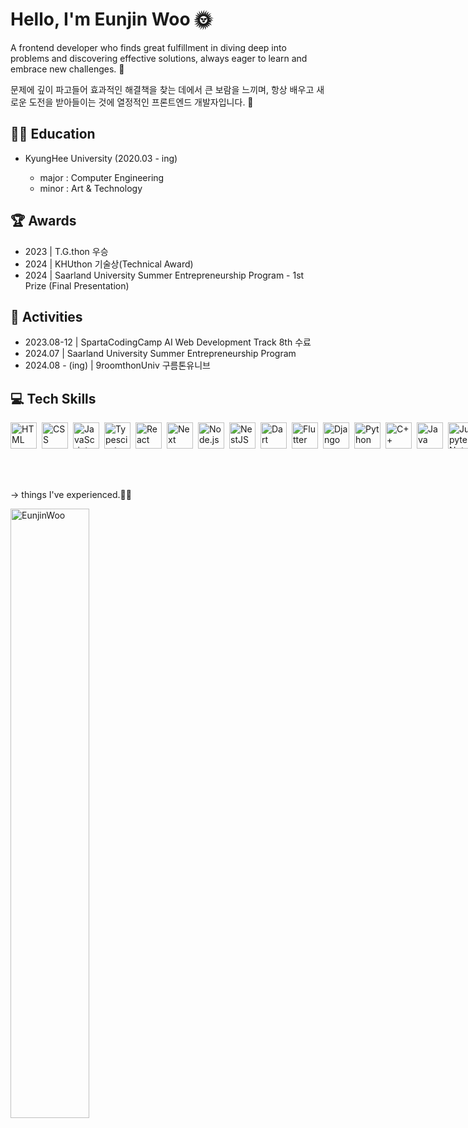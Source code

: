 <h1>Hello, I'm Eunjin Woo 🌞</h1>
<p>
  A frontend developer who finds great fulfillment in diving deep into problems 
  and discovering effective solutions, always eager to learn and embrace new challenges. 🙂
</p>
<p>
  문제에 깊이 파고들어 효과적인 해결책을 찾는 데에서 큰 보람을 느끼며, 
  항상 배우고 새로운 도전을 받아들이는 것에 열정적인 프론트엔드 개발자입니다. 🙂
</p>

<h2>👩‍🏫 Education</h2>
  <ul>
    <li>KyungHee University (2020.03 - ing)</li>
    <ul>
      <li>major : Computer Engineering</li>
      <li>minor : Art & Technology</li>
    </ul>
  </ul>

<h2>🏆 Awards</h2>
    <ul>
      <li>2023 | T.G.thon 우승</li>
      <li>2024 | KHUthon 기술상(Technical Award)</li>
      <li>2024 | Saarland University Summer Entrepreneurship Program - 1st Prize (Final Presentation)</li>
    </ul>

<h2>🤹 Activities</h2>
    <ul>
      <li>2023.08-12 | SpartaCodingCamp AI Web Development Track 8th 수료</li>
      <li>2024.07 | Saarland University Summer Entrepreneurship Program</li>
      <li>2024.08 - (ing) | 9roomthonUniv 구름톤유니브</li>
    </ul>

<h2>💻 Tech Skills</h2>
  <div style="display: flex; gap: 5px">
    <!-- HTML -->
    <a href="https://developer.mozilla.org/en-US/docs/Web/HTML" target="_blank"> 
      <img align="left" src="https://upload.wikimedia.org/wikipedia/commons/6/61/HTML5_logo_and_wordmark.svg" alt="HTML" height="42px"/> 
    </a>
    <!-- CSS -->
    <a href="https://developer.mozilla.org/en-US/docs/Web/CSS" target="_blank"> 
      <img align="left" src="https://upload.wikimedia.org/wikipedia/commons/d/d5/CSS3_logo_and_wordmark.svg" alt="CSS" height="42px"/> 
    </a>
    <!-- JavaScript -->
    <a href="https://developer.mozilla.org/en-US/docs/Web/JavaScript" target="_blank"> 
      <img align="left" src="https://upload.wikimedia.org/wikipedia/commons/6/6a/JavaScript-logo.png" alt="JavaScript" height="42px"/> 
    </a>
    <!-- TypeScript -->
    <a href="https://www.typescriptlang.org/" target="_blank"><img align="left" alt="Typescirpt" height ="42px" src="https://upload.wikimedia.org/wikipedia/commons/thumb/4/4c/Typescript_logo_2020.svg/2048px-Typescript_logo_2020.svg.png"></a>
    <!-- React -->
    <a href="https://react.dev/" target="_blank"> <img align="left" src="https://upload.wikimedia.org/wikipedia/commons/thumb/a/a7/React-icon.svg/2300px-React-icon.svg.png" alt="React" height="42px"/> </a> 
    <!-- Next.js -->
    <a href="https://nextjs.org/" target="_blank"> <img align="left" src="https://www.datocms-assets.com/98835/1684410508-image-7.png" alt="Next" height="42px"/> </a> 
    <!-- Node.js -->
    <a href="https://nodejs.org" target="_blank"><img align="left" alt="Node.js" height ="42px" src="https://cdn-icons-png.flaticon.com/512/5968/5968322.png"></a>
    <!-- nestJS -->
    <a href="https://nestjs.com/" target="_blank"> 
  <img align="left" src="https://docs.nestjs.com/assets/logo-small.svg" alt="NestJS" height="42px"/> 
</a>
    <!-- Dart -->
    <a href="https://dart.dev/" target="_blank">
      <img align="left" src="https://upload.wikimedia.org/wikipedia/commons/7/7e/Dart-logo.png" alt="Dart" height="42px"/>
    </a>
    <!-- Flutter -->
    <a href="https://flutter.dev/" target="_blank">
      <img align="left" src="https://upload.wikimedia.org/wikipedia/commons/1/17/Google-flutter-logo.png" alt="Flutter" height="42px"/>
    </a>
    <!-- Django -->
    <a href="https://www.djangoproject.com/" target="_blank"> <img align="left" src="https://static-00.iconduck.com/assets.00/django-icon-1606x2048-lwmw1z73.png" alt="Django" height="42px"/> </a> 
    <!-- Python -->
    <a href="https://www.python.org" target="_blank"><img align="left" alt="Python" height ="42px" src="https://upload.wikimedia.org/wikipedia/commons/thumb/c/c3/Python-logo-notext.svg/1869px-Python-logo-notext.svg.png"></a>
    <!-- C++ -->
    <a href="https://en.cppreference.com/w/" target="_blank"> 
      <img align="left" src="https://upload.wikimedia.org/wikipedia/commons/1/18/ISO_C%2B%2B_Logo.svg" alt="C++" height="42px"/> 
    </a>
    <!-- Java -->
    <a href="https://www.java.com/" target="_blank"> 
      <img align="left" src="https://upload.wikimedia.org/wikipedia/en/3/30/Java_programming_language_logo.svg" alt="Java" height="42px"/> 
    </a>
    <!-- Jupyter Notebook -->
    <a href="https://jupyter.org/" target="_blank"> 
  <img align="left" src="https://www.vectorlogo.zone/logos/jupyter/jupyter-icon.svg" alt="Jupyter Notebook" height="42px"/> 
</a>
    <!-- VSCode -->
    <a href="https://code.visualstudio.com/" target="_blank"> 
      <img align="left" src="https://upload.wikimedia.org/wikipedia/commons/9/9a/Visual_Studio_Code_1.35_icon.svg" alt="VS Code" height="42px"/> 
    </a>
    <!-- Android Studio -->
    <a href="https://developer.android.com/studio" target="_blank"> 
  <img align="left" src="https://upload.wikimedia.org/wikipedia/commons/9/92/Android_Studio_Trademark.svg" alt="Android Studio" height="42px"/> 
</a>
    <!-- Figma -->
    <a href="https://www.figma.com/" target="_blank"> <img src="https://raw.githubusercontent.com/rahul-jha98/github_readme_icons/main/language_and_tools/square/figma/figma.svg" alt="figma" height='42px'/> </a>
    <!-- Visual Studio -->
    <a href="https://visualstudio.microsoft.com/" target="_blank"> 
      <img align="left" src="https://upload.wikimedia.org/wikipedia/commons/5/59/Visual_Studio_Icon_2019.svg" alt="Visual Studio" height="42px"/> 
      <!-- MongoDB -->
    <a href="https://www.mongodb.com/" target="_blank"> 
  <img align="left" src="https://www.svgrepo.com/show/331488/mongodb.svg" alt="MongoDB" height="42px"/> 
</a>
    <!-- MySQL -->
    <a href="https://www.mysql.com/" target="_blank"> 
      <img align="left" src="https://www.mysql.com/common/logos/logo-mysql-170x115.png" alt="MySQL" height="42px"/> 
    </a>
    <!-- SQLite -->
    <a href="https://www.sqlite.org/" target="_blank"> 
      <img align="left" src="https://upload.wikimedia.org/wikipedia/commons/3/38/SQLite370.svg" alt="SQLite" height="42px"/> 
    </a>
    </a>
    <!-- GraphQL -->
    <a href="https://graphql.org/" target="_blank"> <img align="left" src="https://upload.wikimedia.org/wikipedia/commons/thumb/1/17/GraphQL_Logo.svg/1200px-GraphQL_Logo.svg.png" alt="GraphQL" height="42px"/> </a> 
    <!-- Docker -->
    <a href="https://www.docker.com/" target="_blank"><img align="left" alt="Docker" height ="42px" src="https://static-00.iconduck.com/assets.00/docker-icon-icon-2048x1479-cres2he9.png"></a>
    <!-- Kubernetes -->
    <a href="https://kubernetes.io/" target="_blank"><img align="left" alt="Kubernetes" height ="42px" src="https://upload.wikimedia.org/wikipedia/commons/thumb/3/39/Kubernetes_logo_without_workmark.svg/2109px-Kubernetes_logo_without_workmark.svg.png"></a>
    <!-- AWS -->
    <a href="https://aws.amazon.com/?nc2=h_lg" target="_blank"><img align="left" alt="AWS" height ="42px" src="https://upload.wikimedia.org/wikipedia/commons/thumb/5/5c/AWS_Simple_Icons_AWS_Cloud.svg/2560px-AWS_Simple_Icons_AWS_Cloud.svg.png"></a>
    <!-- Linux -->
    <a href="https://www.linux.org/" target="_blank"><img align="left" alt="Linux" height ="42px" src="https://cdn.freebiesupply.com/logos/large/2x/linux-tux-2-logo-png-transparent.png"></a>
    <!-- Tensorflow -->
    <a href="https://www.tensorflow.org" target="_blank"> <img align="left" src="https://avatars.githubusercontent.com/u/15658638?s=280&v=4" alt="tensorflow" height="42px"/> </a> 
  </div>
</br></br></br><p> -> things I've experienced.🧍‍♀️ </p>

<img src="https://github-readme-stats.vercel.app/api?username=EunjinWoo&show_icons=true&locale=en" alt="EunjinWoo" style="width: 50%;" />
